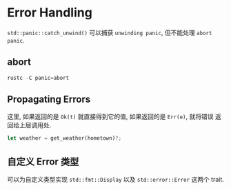
# Error Handling

`std::panic::catch_unwind()` 可以捕获 `unwinding panic`, 但不能处理
`abort panic`.

## abort

```rust
rustc -C panic=abort
```

## Propagating Errors
这里, 如果返回的是 `Ok(t)` 就直接得到它的值, 如果返回的是 `Err(e)`, 就将错误
返回给上层调用处.
```rust
let weather = get_weather(hometown)?;
```

## 自定义 Error 类型
可以为自定义类型实现 `std::fmt::Display` 以及 `std::error::Error` 这两个 trait.

